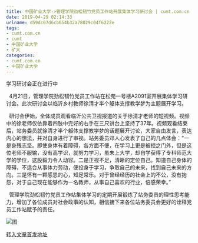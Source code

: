 ```yaml
---
title: 中国矿业大学->管理学院劲松韧竹党员工作站开展集体学习研讨会 | cumt.com.cn
date: 2019-04-29 02:14:33
urlname: d59dc07d6cb654b32a78029c04f6222e
tags: 
- cumt.com.cn
- cumt
- 中国矿业大学
- 矿大
categories:
- cumt.com.cn
- 中国矿业大学
---
```


学习研讨会正在进行中

  4月21日，管理学院劲松韧竹党员工作站在松苑一号楼A2091室开展集体学习研讨会。此次研讨会以临沂乡村教师徐清才半个躯体支撑教学梦为主题展开学习。

  研讨会伊始，全体成员观看临沂公共卫视报道的关于徐清才老师的短视频。视频中的徐老师仅依靠着四肢中完好的右手在三尺讲台上坚持了37年。视频观看结束后，站务委员就徐清才半个躯体支撑教学梦的话题展开讨论，大家自由发言，表达内心的想法，并对自身进行了审视。站务委员邓人心发表了自己的几点体会：“一是身残志坚。即使身体有着障碍，各方面不便，在学习上更是被拒之门外，但是这位老师不服输，没有高学识，就努力学习，虽未上大学，却自学获得了专科师范大学的学位，这股毅力令人动容。二是正视不足，清晰的定位自己。知道自己身体的障碍，不适合从事体力劳动，便投身于学习，争取自己的未来，找到自己未来的方向。三是怀有一颗感恩的心，知足常乐。对于曾经经历的社会上的不公，没有抱怨，对于自己现在能够作为一名教师，从事自己喜欢的行业，倍感荣幸。”

  管理学院劲松韧竹党员工作站集体学习的定期开展锻炼了站务委员的理性思考能力，增加了各位成员对社会政事的认知，相信接下来各位站务委员会更好的诠释党员工作站赋予的责任。

![图](http://xwzx.cumt.edu.cn/_upload/article/images/f8/5a/1fbafb0b4b5c9fc1c31e49d1d967/f33f4b92-d8e3-4c85-ac27-c254d462750e.png)

[转入文章首发地址](http://xwzx.cumt.edu.cn/f4/62/c523a521314/page.htm)